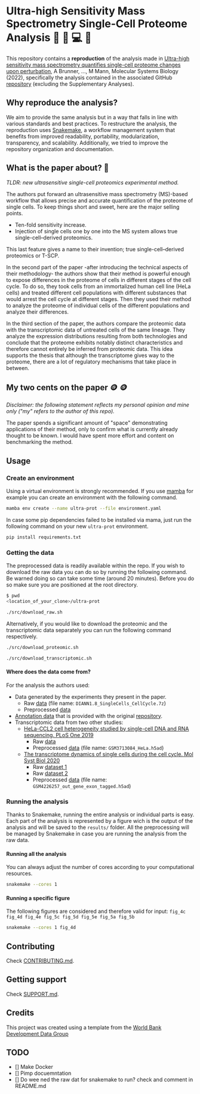 # Ultra-high Sensitivity Mass Spectrometry Single-Cell Proteome Analysis 🔬 🧬 💻 🧪

This repository contains a **reproduction** of the analysis made in [Ultra-high sensitivity mass spectrometry quantifies single-cell proteome changes upon perturbation](https://doi.org/10.15252/msb.202110798), A Brunner, ..., M Mann, Molecular Systems Biology (2022), specifically the analysis contained in the associated GitHub [repository](https://github.com/theislab/singlecell_proteomics) (excluding the Supplementary Analyses).

## Why reproduce the analysis?

We aim to provide the same analysis but in a way that falls in line with various standards and best practices. To restructure the analysis, the reproduction uses [Snakemake](https://snakemake.readthedocs.io/en/stable/), a workflow management system that benefits from improved readability, portability, modularization, transparency, and scalability. Additionally, we tried to improve the repository organization and documentation.

## What is the paper about? 📖

*TLDR: new ultrasensitive single-cell proteomics experimental method.*

The authors put forward an ultrasensitive mass spectrometry (MS)-based workflow that allows precise and accurate quantification of the proteome of single cells. To keep things short and sweet, here are the major selling points.

- Ten-fold sensitivity increase.
- Injection of single cells one by one into the MS system allows true single-cell–derived proteomics.

This last feature gives a name to their invention; true single-cell–derived proteomics or T-SCP.

In the second part of the paper -after introducing the technical aspects of their methodology- the authors show that their method is powerful enough to expose differences in the proteome of cells in different stages of the cell cycle. To do so, they took cells from an immortalized human cell line (HeLa cells) and treated different cell populations with different substances that would arrest the cell cycle at different stages. Then they used their method to analyze the proteome of individual cells of the different populations and analyze their differences.

In the third section of the paper, the authors compare the proteomic data with the transcriptomic data of untreated cells of the same lineage. They analyze the expression distributions resulting from both technologies and conclude that the proteome exhibits notably distinct characteristics and therefore cannot entirely be inferred from proteomic data. This idea supports the thesis that although the transcriptome gives way to the proteome, there are a lot of regulatory mechanisms that take place in between.

## My two cents on the paper 🪙 🪙

*Disclaimer: the following statement reflects my personal opinion and mine only ("my" refers to the author of this repo).*

The paper spends a significant amount of "space" demonstrating applications of their method, only to confirm what is currently already thought to be known. I would have spent more effort and content on benchmarking the method.

## Usage

### Create an environment

Using a virtual environment is strongly recommended. If you use [mamba](https://mamba.readthedocs.io/en/latest/) for example you can create an environment with the following command.

```sh
mamba env create --name ultra-prot --file environment.yaml
```

In case some pip dependencies failed to be installed via mama, just run the following command on your new `ultra-prot` environment.

```sh
pip install requirements.txt
```

### Getting the data

The preprocessed data is readily available within the repo. If you wish to download the raw data you can do so by running the following command. Be warned doing so can take some time (around 20 minutes). Before you do so make sure you are positioned at the root directory.

```sh
$ pwd
<location_of_your_clone>/ultra-prot
```

```sh
./src/download_raw.sh
```

Alternatively, if you would like to download the proteomic and the transcriptomic data separately you can run the following command respectively.

```sh
./src/download_proteomic.sh
```

```sh
./src/download_transcriptomic.sh
```

#### Where does the data come from?

For the analysis the authors used:

- Data generated by the experiments they present in the paper.
  - Raw [data](https://www.ebi.ac.uk/pride/archive/projects/PXD024043) (file name: `DIANN1.8_SingleCells_CellCycle.7z`)
  - Preprocessed [data](.github/data/preprocessed/proteomic)
- [Annotation data](.github/data/preprocessed/other) that is provided with the original [repository](https://github.com/theislab/singlecell_proteomics).
- Transcriptomic data from two other studies:
  - [HeLa-CCL2 cell heterogeneity studied by single-cell DNA and RNA sequencing. PLoS One 2019](https://doi.org/10.1371/journal.pone.0225466)
    - Raw [data](https://www.ncbi.nlm.nih.gov/geo/query/acc.cgi?acc=GSE129447)
    - Preprocessed [data](.github/data/preprocessed/transcriptomic) (file name: `GSM3713084_HeLa.h5ad`)
  - [The transcriptome dynamics of single cells during the cell cycle. Mol Syst Biol 2020](https://doi.org/10.15252/msb.20209946)
    - Raw [dataset 1](https://www.ncbi.nlm.nih.gov/geo/query/acc.cgi?acc=GSE142277)
    - Raw [dataset 2](https://www.ncbi.nlm.nih.gov/geo/query/acc.cgi?acc=GSM4226257)
    - Preprocessed [data](.github/data/preprocessed/transcriptomic) (file name: `GSM4226257_out_gene_exon_tagged.h5ad`)

### Running the analysis

Thanks to Snakemake, running the entire analysis or individual parts is easy. Each part of the analysis is represented by a figure wich is the output of the analysis and will be saved to the `results/` folder. All the preprocessing will be managed by Snakemake in case you are running the analysis from the raw data.

#### Running all the analysis

You can always adjust the number of cores according to your computational resources.

```sh
snakemake --cores 1
```

#### Running a specific figure

The following figures are considered and therefore valid for input: `fig_4c fig_4d fig_4e fig_5c fig_5d fig_5e fig_5a fig_5b`

```sh
snakemake --cores 1 fig_4d
```

## Contributing

Check [CONTRIBUTING.md](.github/CONTRIBUTING.md).

## Getting support

Check [SUPPORT.md](.github/SUPPORT.md).

## Credits

This project was created using a template from the [World Bank Development Data Group](https://worldbank.github.io/template/README.html)

## TODO

- [] Make Docker
- [] Pimp docuemntation
- [] Do wee ned the raw dat for snakemake to run? check and comment in README.md
